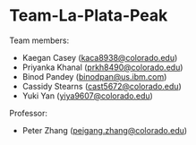 # Team-La-Plata-Peak

Team members:

* Kaegan Casey (kaca8938@colorado.edu)
* Priyanka Khanal (prkh8490@colorado.edu)
* Binod Pandey (binodpan@us.ibm.com)
* Cassidy Stearns (cast5672@colorado.edu)
* Yuki Yan (yiya9607@colorado.edu)

Professor:

* Peter Zhang (peigang.zhang@colorado.edu)
